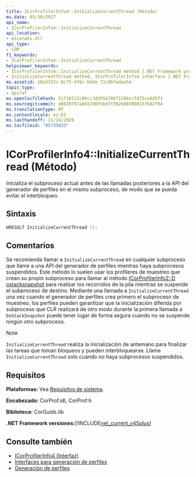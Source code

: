 ```yaml
---
title: ICorProfilerInfo4::InitializeCurrentThread (Método)
ms.date: 03/30/2017
api_name:
- ICorProfilerInfo4::InitializeCurrentThread
api_location:
- mscorwks.dll
api_type:
- COM
f1_keywords:
- ICorProfilerInfo4::InitializeCurrentThread
helpviewer_keywords:
- ICorProfilerInfo4::InitializeCurrentThread method [.NET Framework profiling]
- InitializeCurrentThread method, ICorProfilerInfo4 interface [.NET Framework profiling]
ms.assetid: 18a3335c-8c75-476c-b6de-72c0bfedae5d
topic_type:
- apiref
ms.openlocfilehash: 51f16523c00cc3dd95b786f1586ccfd75ce8d5f1
ms.sourcegitcommit: d8020797a6657d0fbbdff362b80300815f682f94
ms.translationtype: MT
ms.contentlocale: es-ES
ms.lasthandoff: 11/24/2020
ms.locfileid: "95733833"
---
```

# <a name="icorprofilerinfo4initializecurrentthread-method"></a>ICorProfilerInfo4::InitializeCurrentThread (Método)

Inicializa el subproceso actual antes de las llamadas posteriores a la API del generador de perfiles en el mismo subproceso, de modo que se pueda evitar el interbloqueo.  
  
## <a name="syntax"></a>Sintaxis  
  
```cpp  
HRESULT InitializeCurrentThread ();  
```  
  
## <a name="remarks"></a>Comentarios  

 Se recomienda llamar a `InitializeCurrentThread` en cualquier subproceso que llame a una API del generador de perfiles mientras haya subprocesos suspendidos. Este método lo suelen usar los profileres de muestreo que crean su propio subproceso para llamar al método [ICorProfilerInfo2::D ostacksnapshot](icorprofilerinfo2-dostacksnapshot-method.md) para realizar los recorridos de la pila mientras se suspende el subproceso de destino. Mediante una llamada a `InitializeCurrentThread` una vez cuando el generador de perfiles crea primero el subproceso de muestreo, los perfiles pueden garantizar que la inicialización diferida por subproceso que CLR realizará de otro modo durante la primera llamada a `DoStackSnapshot` puede tener lugar de forma segura cuando no se suspende ningún otro subproceso.  
  
> [!NOTE]
> `InitializeCurrentThread` realiza la inicialización de antemano para finalizar las tareas que toman bloqueos y pueden interbloquearse. Llame `InitializeCurrentThread` solo cuando no haya subprocesos suspendidos.  
  
## <a name="requirements"></a>Requisitos  

 **Plataformas:** Vea [Requisitos de sistema](../../get-started/system-requirements.md).  
  
 **Encabezado:** CorProf.idl, CorProf.h  
  
 **Biblioteca:** CorGuids.lib  
  
 **.NET Framework versiones:**[!INCLUDE[net_current_v45plus](../../../../includes/net-current-v45plus-md.md)]  
  
## <a name="see-also"></a>Consulte también

- [ICorProfilerInfo4 (Interfaz)](icorprofilerinfo4-interface.md)
- [Interfaces para generación de perfiles](profiling-interfaces.md)
- [Generación de perfiles](index.md)
